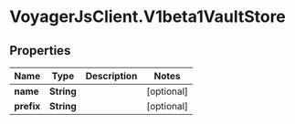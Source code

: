 # VoyagerJsClient.V1beta1VaultStore

## Properties
Name | Type | Description | Notes
------------ | ------------- | ------------- | -------------
**name** | **String** |  | [optional] 
**prefix** | **String** |  | [optional] 


